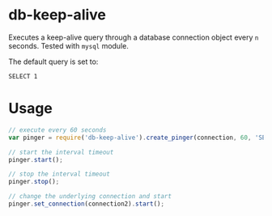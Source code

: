 # db-keep-alive

Executes a keep-alive query through a database connection object every `n`
seconds. Tested with `mysql` module.

The default query is set to:

```
SELECT 1
```

# Usage

```javascript
// execute every 60 seconds
var pinger = require('db-keep-alive').create_pinger(connection, 60, 'SELECT 1');

// start the interval timeout
pinger.start();

// stop the interval timeout
pinger.stop();

// change the underlying connection and start
pinger.set_connection(connection2).start();
```
